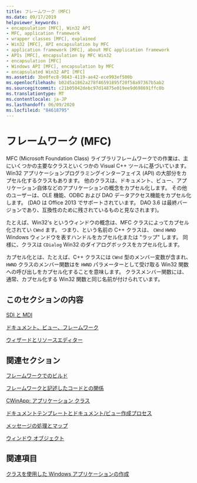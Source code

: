 ```yaml
---
title: フレームワーク (MFC)
ms.date: 09/17/2019
helpviewer_keywords:
- encapsulation [MFC], Win32 API
- MFC, application framework
- wrapper classes [MFC], explained
- Win32 [MFC], API encapsulation by MFC
- application framework [MFC], about MFC application framework
- APIs [MFC], encapsulation by MFC Win32
- encapsulation [MFC]
- Windows API [MFC], encapsulation by MFC
- encapsulated Win32 API [MFC]
ms.assetid: 3be0fec8-9843-4119-ae42-ece993ef500b
ms.openlocfilehash: b02d5a1862a278f46591895f20f58a97367b5ab2
ms.sourcegitcommit: c21b05042debc97d14875e019ee9d698691ffc0b
ms.translationtype: MT
ms.contentlocale: ja-JP
ms.lasthandoff: 06/09/2020
ms.locfileid: "84618795"
---
```

# <a name="framework-mfc"></a>フレームワーク (MFC)

MFC (Microsoft Foundation Class) ライブラリフレームワークでの作業は、主にいくつかの主要なクラスといくつかの Visual C++ ツールに基づいています。 Win32 アプリケーションプログラミングインターフェイス (API) の大部分をカプセル化するクラスもあります。 他のクラスは、ドキュメント、ビュー、アプリケーション自体などのアプリケーションの概念をカプセル化します。 その他のユーザーは、OLE 機能、ODBC および DAO データアクセス機能をカプセル化します。  (DAO は Office 2013 でサポートされています。 DAO 3.6 は最終バージョンであり、互換性のために残されているものと見なされます)。

たとえば、Win32's というウィンドウの概念は、MFC クラスによってカプセル化されてい `CWnd` ます。 つまり、という名前の C++ クラスは、 `CWnd` `HWND` Windows ウィンドウを表すハンドルをカプセル化または "ラップ" します。 同様に、クラスは `CDialog` Win32 のダイアログボックスをカプセル化します。

カプセル化とは、たとえば、C++ クラスには `CWnd` 型のメンバー変数が含まれ、 `HWND` クラスのメンバー関数はを `HWND` パラメーターとして受け取る Win32 関数への呼び出しをカプセル化することを意味します。 クラスメンバー関数には、通常、カプセル化する Win32 関数と同じ名前が付けられています。

## <a name="in-this-section"></a>このセクションの内容

[SDI と MDI](sdi-and-mdi.md)

[ドキュメント、ビュー、フレームワーク](documents-views-and-the-framework.md)

[ウィザードとリソースエディター](wizards-and-the-resource-editors.md)

## <a name="in-related-sections"></a>関連セクション

[フレームワークでのビルド](building-on-the-framework.md)

[フレームワークと記述したコードとの関係](how-the-framework-calls-your-code.md)

[CWinApp: アプリケーション クラス](cwinapp-the-application-class.md)

[ドキュメントテンプレートとドキュメント/ビュー作成プロセス](document-templates-and-the-document-view-creation-process.md)

[メッセージの処理とマップ](message-handling-and-mapping.md)

[ウィンドウ オブジェクト](window-objects.md)

## <a name="see-also"></a>関連項目

[クラスを使用した Windows アプリケーションの作成](using-the-classes-to-write-applications-for-windows.md)
